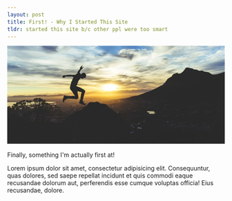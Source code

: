 ```yaml
---
layout: post
title: First! - Why I Started This Site
tldr: started this site b/c other ppl were too smart
---
```


![guy jumping](/public/images/first-header.jpg)

<p class="message">
  Finally, something I'm actually first at!
</p>

Lorem ipsum dolor sit amet, consectetur adipisicing elit. Consequuntur, quas dolores, sed saepe repellat incidunt et quis commodi eaque recusandae dolorum aut, perferendis esse cumque voluptas officia! Eius recusandae, dolore.